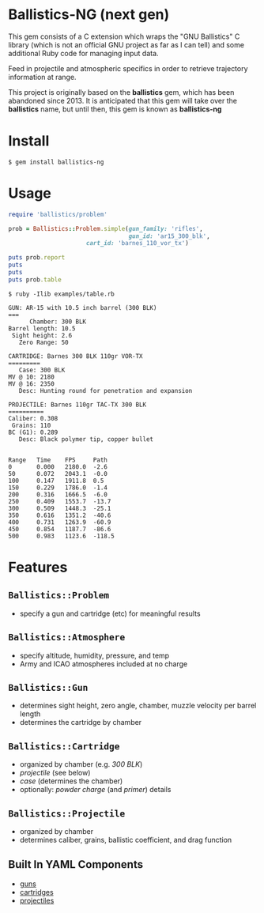 # Ballistics-NG (next gen)

This gem consists of a C extension which wraps the "GNU Ballistics" C library
(which is not an official GNU project as far as I can tell) and some
additional Ruby code for managing input data.

Feed in projectile and atmospheric specifics in order to retrieve trajectory
information at range.

This project is originally based on the **ballistics** gem, which has been
abandoned since 2013.  It is anticipated that this gem will take over the
**ballistics** name, but until then, this gem is known as **ballistics-ng**

# Install

```
$ gem install ballistics-ng
```

# Usage

```ruby
require 'ballistics/problem'

prob = Ballistics::Problem.simple(gun_family: 'rifles',
                                  gun_id: 'ar15_300_blk',
			          cart_id: 'barnes_110_vor_tx')

puts prob.report
puts
puts
puts prob.table
```

```
$ ruby -Ilib examples/table.rb

GUN: AR-15 with 10.5 inch barrel (300 BLK)
===
      Chamber: 300 BLK
Barrel length: 10.5
 Sight height: 2.6
   Zero Range: 50

CARTRIDGE: Barnes 300 BLK 110gr VOR-TX
=========
   Case: 300 BLK
MV @ 10: 2180
MV @ 16: 2350
   Desc: Hunting round for penetration and expansion

PROJECTILE: Barnes 110gr TAC-TX 300 BLK
==========
Caliber: 0.308
 Grains: 110
BC (G1): 0.289
   Desc: Black polymer tip, copper bullet


Range   Time    FPS     Path
0       0.000   2180.0  -2.6
50      0.072   2043.1  -0.0
100     0.147   1911.8  0.5
150     0.229   1786.0  -1.4
200     0.316   1666.5  -6.0
250     0.409   1553.7  -13.7
300     0.509   1448.3  -25.1
350     0.616   1351.2  -40.6
400     0.731   1263.9  -60.9
450     0.854   1187.7  -86.6
500     0.983   1123.6  -118.5
```

# Features

## `Ballistics::Problem`

* specify a gun and cartridge (etc) for meaningful results

## `Ballistics::Atmosphere`

* specify altitude, humidity, pressure, and temp
* Army and ICAO atmospheres included at no charge

## `Ballistics::Gun`

* determines sight height, zero angle, chamber,
  muzzle velocity per barrel length
* determines the cartridge by chamber

## `Ballistics::Cartridge`

* organized by chamber (e.g. *300 BLK*)
* *projectile* (see below)
* *case* (determines the chamber)
* optionally: *powder charge* (and *primer*) details

## `Ballistics::Projectile`

* organized by chamber
* determines caliber, grains, ballistic coefficient, and drag function

## Built In YAML Components

* [guns](https://github.com/rickhull/ballistics/tree/master/lib/ballistics/guns)
* [cartridges](https://github.com/rickhull/ballistics/tree/master/lib/ballistics/cartridges)
* [projectiles](https://github.com/rickhull/ballistics/tree/master/lib/ballistics/projectiles)
